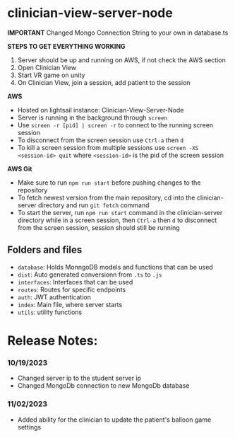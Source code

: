 # clinician-view-server-node

**IMPORTANT**
Changed Mongo Connection String to your own in database.ts

**STEPS TO GET EVERYTHING WORKING**

1. Server should be up and running on AWS, if not check the AWS section
2. Open Clinician View
3. Start VR game on unity
4. On Clinician View, join a session, add patient to the session

**AWS**

- Hosted on lightsail instance: Clinician-View-Server-Node
- Server is running in the background through `screen`
- Use `screen -r [pid] | screen -r` to connect to the running screen session
- To disconnect from the screen session use `Ctrl-a` then `d`
- To kill a screen session from multiple sessions use `screen -XS <session-id> quit` where `<session-id>` is the pid of the screen session

**AWS Git**

- Make sure to run `npm run start` before pushing changes to the repository
- To fetch newest version from the main repository, cd into the clinician-server directory and run `git fetch` command
- To start the server, run `npm run start` command in the clinician-server directory while in a screen session, then
  `Ctrl-a` then `d` to disconnect from the screen session, session should still be running

## Folders and files

- `database`: Holds MonngoDB models and functions that can be used
- `dist`: Auto generated conversionn from `.ts` to `.js`
- `interfaces`: Interfaces that can be used
- `routes`: Routes for specific endpoints
- `auth`: JWT authentication
- `index`: Main file, where server starts
- `utils`: utility functions



# Release Notes:

### 10/19/2023

* Changed server ip to the student server ip
* Changed MongoDb connection to new MongoDb database

### 11/02/2023

* Added ability for the clinician to update the patient's balloon game settings

